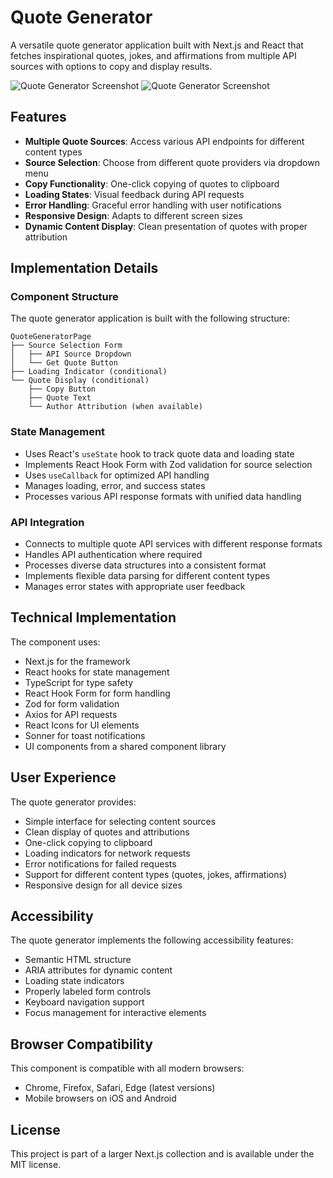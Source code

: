 # Quote Generator

A versatile quote generator application built with Next.js and React that fetches inspirational quotes, jokes, and affirmations from multiple API sources with options to copy and display results.

![Quote Generator Screenshot](https://ik.imagekit.io/nagoevid/nextjs-projects/quote-generator-1.png?updatedAt=1748939563957)
![Quote Generator Screenshot](https://ik.imagekit.io/nagoevid/nextjs-projects/quote-generator-2.png?updatedAt=1748939563941)

## Features

- **Multiple Quote Sources**: Access various API endpoints for different content types
- **Source Selection**: Choose from different quote providers via dropdown menu
- **Copy Functionality**: One-click copying of quotes to clipboard
- **Loading States**: Visual feedback during API requests
- **Error Handling**: Graceful error handling with user notifications
- **Responsive Design**: Adapts to different screen sizes
- **Dynamic Content Display**: Clean presentation of quotes with proper attribution

## Implementation Details

### Component Structure

The quote generator application is built with the following structure:

```
QuoteGeneratorPage
├── Source Selection Form
│   ├── API Source Dropdown
│   └── Get Quote Button
├── Loading Indicator (conditional)
└── Quote Display (conditional)
    ├── Copy Button
    ├── Quote Text
    └── Author Attribution (when available)
```

### State Management

- Uses React's `useState` hook to track quote data and loading state
- Implements React Hook Form with Zod validation for source selection
- Uses `useCallback` for optimized API handling
- Manages loading, error, and success states
- Processes various API response formats with unified data handling

### API Integration

- Connects to multiple quote API services with different response formats
- Handles API authentication where required
- Processes diverse data structures into a consistent format
- Implements flexible data parsing for different content types
- Manages error states with appropriate user feedback

## Technical Implementation

The component uses:

- Next.js for the framework
- React hooks for state management
- TypeScript for type safety
- React Hook Form for form handling
- Zod for form validation
- Axios for API requests
- React Icons for UI elements
- Sonner for toast notifications
- UI components from a shared component library

## User Experience

The quote generator provides:

- Simple interface for selecting content sources
- Clean display of quotes and attributions
- One-click copying to clipboard
- Loading indicators for network requests
- Error notifications for failed requests
- Support for different content types (quotes, jokes, affirmations)
- Responsive design for all device sizes

## Accessibility

The quote generator implements the following accessibility features:

- Semantic HTML structure
- ARIA attributes for dynamic content
- Loading state indicators
- Properly labeled form controls
- Keyboard navigation support
- Focus management for interactive elements

## Browser Compatibility

This component is compatible with all modern browsers:

- Chrome, Firefox, Safari, Edge (latest versions)
- Mobile browsers on iOS and Android

## License

This project is part of a larger Next.js collection and is available under the MIT license. 